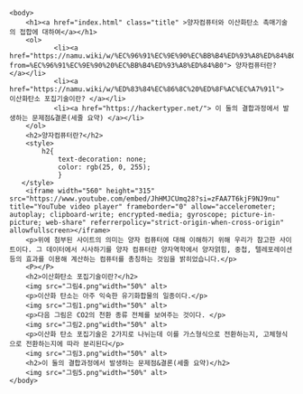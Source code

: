 <!doctype html>
<html>
    <head>
        <title>양자컴퓨터와 이산화탄소 촉매기술</title>
        <style>
            .title{
                 text-decoration: none;
                 color: rgb(0, 174, 255);
            }
            h1{
                 text-align: center;
            }
        </style>
    </head>

    <body>
        <h1><a href="index.html" class="title" >양자컴퓨터와 이산화탄소 촉매기술의 접합에 대하여</a></h1>
        <ol> 
               <li><a href="https://namu.wiki/w/%EC%96%91%EC%9E%90%EC%BB%B4%ED%93%A8%ED%84%B0?from=%EC%96%91%EC%9E%90%20%EC%BB%B4%ED%93%A8%ED%84%B0"> 양자컴퓨터란? </a></li>
               <li><a href="https://namu.wiki/w/%ED%83%84%EC%86%8C%20%ED%8F%AC%EC%A7%91l"> 이산화탄소 포집기술이란? </a></li>
               <li><a href="https://hackertyper.net/"> 이 둘의 결합과정에서 발생하는 문제점&결론(세줄 요약) </a></li>
        </ol>
        <h2>양자컴퓨터란?</h2>
        <style>
            h2{
                text-decoration: none;
                color: rgb(25, 0, 255);
                }
       </style>
        <iframe width="560" height="315" src="https://www.youtube.com/embed/JhHMJCUmq28?si=zFAA7T6kjF9NJ9nu" title="YouTube video player" frameborder="0" allow="accelerometer; autoplay; clipboard-write; encrypted-media; gyroscope; picture-in-picture; web-share" referrerpolicy="strict-origin-when-cross-origin" allowfullscreen></iframe>
        <p>위에 첨부된 사이트의 의미는 양자 컴퓨터에 대해 이해하기 위해 우리가 참고한 사이트이다. 그 데이터에서 시사하기를 양자 컴퓨터란 양자역학에서 양자얽힘, 중첩, 텔레포레이션 등의 효과를 이용해 계산하는 컴퓨터를 총칭하는 것임을 밝히었습니다.</p>
        <P></P>
        <h2>이산화탄소 포집기술이란?</h2>
        <img src="그림4.png"width="50%" alt>
        <p>이산화 탄소는 아주 익숙한 유기화합물의 일종이다.</p>
        <img src="그림1.png"width="50%" alt>
        <p>다음 그림은 CO2의 천환 종류 전체를 보여주는 것이다. </p>
        <img src="그림2.png"width="50%" alt>
        <p>이산화 탄소 포집기술은 2가지로 나뉘는데 이를 가스형식으로 전환하는지, 고체형식으로 전환하는지에 따라 분리된다</p>
        <img src="그림3.png"width="50%" alt>
        <h2>이 둘의 결합과정에서 발생하는 문제점&결론(세줄 요약)</h2>
        <img src="그림5.png"width="50%" alt>
    </body>
</html>
